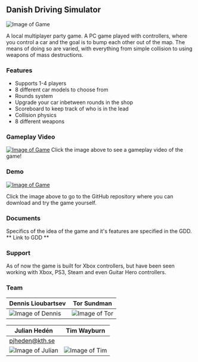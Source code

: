 ## Danish Driving Simulator
![Image of Game](https://pjheden.github.io/DDS-project/images/fireball.png)

A local multiplayer party game. A PC game played with controllers, where you control a car and the goal is to bump each other out of the map. The means of doing so are varied, with everything from simple collision to using weapons of mass destructions.

### Features
- Supports 1-4 players
- 8 different car models to choose from
- Rounds system
- Upgrade your car inbetween rounds in the shop
- Scoreboard to keep track of who is in the lead
- Collision physics
- 8 different weapons

### Gameplay Video
[![Image of Game](https://pjheden.github.io/DDS-project/images/video_link.png)](https://www.youtube.com/watch?v=7y0xJZ66)
Click the image above to see a gameplay video of the game!

### Demo
[![Image of Game](https://pjheden.github.io/DDS-project/images/menuscene.png)](https://github.com/pjheden/DDS_gitversion)

Click the image above to go to the GitHub repository where you can download and try the game yourself.

### Documents
Specifics of the idea of the game and it's features are specified in the GDD. 
** Link to GDD **

### Support

As of now the game is built for Xbox controllers, but have been seen working with Xbox, PS3, Steam and even Guitar Hero controllers.

### Team

Dennis Lioubartsev | Tor Sundman
------------ | -------------
![Image of Dennis](https://pjheden.github.io/DDS-project/images/dennis.jpg) | ![Image of Tor](https://pjheden.github.io/DDS-project/images/tor.jpg)

Julian Hedén | Tim Wayburn
------------ | -------------
pjheden@kth.se | 
![Image of Julian](https://pjheden.github.io/DDS-project/images/julian.jpg) | ![Image of Tim](https://pjheden.github.io/DDS-project/images/tim.jpg)
